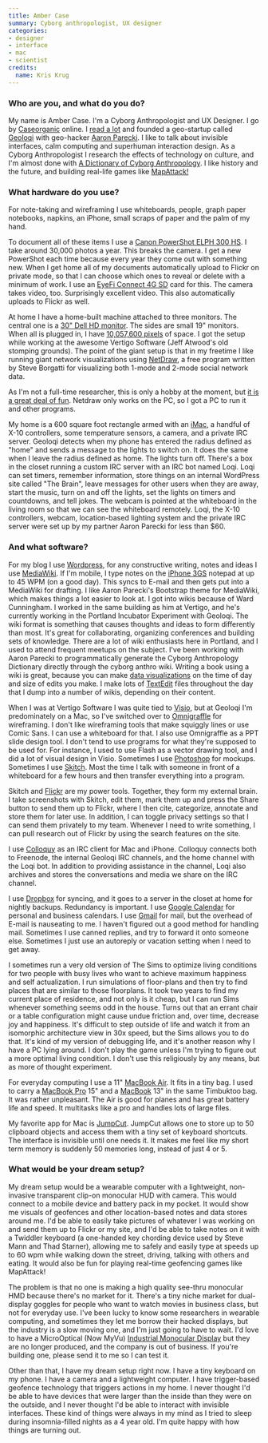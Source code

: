```yaml
---
title: Amber Case
summary: Cyborg anthropologist, UX designer
categories:
- designer
- interface
- mac
- scientist
credits:
  name: Kris Krug
---
```


### Who are you, and what do you do?

My name is Amber Case. I'm a Cyborg Anthropologist and UX Designer. I go by [Caseorganic](http://www.twitter.com/caseorganic "Amber's Twitter account.") online. I [read a lot](http://cyborganthropology.com/Category:Books "Books that Amber is reading.") and founded a geo-startup called [Geoloqi][] with geo-hacker [Aaron Parecki](http://aaronparecki.com "Aaron's website."). I like to talk about invisible interfaces, calm computing and superhuman interaction design. As a Cyborg Anthropologist I research the effects of technology on culture, and I'm almost done with [A Dictionary of Cyborg Anthropology](http://cyborganthropology.com/store/ "Amber's upcoming book."). I like history and the future, and building real-life games like [MapAttack!][mapattack]

### What hardware do you use?

For note-taking and wireframing I use whiteboards, people, graph paper notebooks, napkins, an iPhone, small scraps of paper and the palm of my hand.

To document all of these items I use a [Canon PowerShot ELPH 300 HS][powershot-elph-300-hs]. I take around 30,000 photos a year. This breaks the camera. I get a new PowerShot each time because every year they come out with something new. When I get home all of my documents automatically upload to Flickr on private mode, so that I can choose which ones to reveal or delete with a minimum of work. I use an [EyeFi Connect 4G SD][connect-x2] card for this. The camera takes video, too. Surprisingly excellent video. This also automatically uploads to Flickr as well.

At home I have a home-built machine attached to three monitors. The central one is a [30" Dell HD monitor][u3011]. The sides are small 19" monitors. When all is plugged in, I have [10,057,600 pixels](http://www.flickr.com/photos/caseorganic/4878458912/ "A photo of Amber's setup.") of space. I got the setup while working at the awesome Vertigo Software (Jeff Atwood's old stomping grounds). The point of the giant setup is that in my freetime I like running giant network visualizations using [NetDraw][], a free program written by Steve Borgatti for visualizing both 1-mode and 2-mode social network data.

As I'm not a full-time researcher, this is only a hobby at the moment, but [it is a great deal of fun](http://www.flickr.com/photos/caseorganic/sets/72157624621620243/detail/ "Amber's screenshots of NetDraw in action."). Netdraw only works on the PC, so I got a PC to run it and other programs.

My home is a 600 square foot rectangle armed with an [iMac][], a handful of X-10 controllers, some temperature sensors, a camera, and a private IRC server. Geoloqi detects when my phone has entered the radius defined as "home" and sends a message to the lights to switch on. It does the same when I leave the radius defined as home. The lights turn off. There's a box in the closet running a custom IRC server with an IRC bot named Loqi. Loqi can set timers, remember information, store things on an internal WordPress site called "The Brain", leave messages for other users when they are away, start the music, turn on and off the lights, set the lights on timers and countdowns, and tell jokes. The webcam is pointed at the whiteboard in the living room so that we can see the whiteboard remotely. Loqi, the X-10 controllers, webcam, location-based lighting system and the private IRC server were set up by my partner Aaron Parecki for less than $60.

### And what software?

For my blog I use [Wordpress][], for any constructive writing, notes and ideas I use [MediaWiki][]. If I'm mobile, I type notes on the [iPhone 3GS][iphone-3gs] notepad at up to 45 WPM (on a good day). This syncs to E-mail and then gets put into a MediaWiki for drafting. I like Aaron Parecki's Bootstrap theme for MediaWiki, which makes things a lot easier to look at. I got into wikis because of Ward Cunningham. I worked in the same building as him at Vertigo, and he's currently working in the Portland Incubator Experiment with Geoloqi. The wiki format is something that causes thoughts and ideas to form differently than most. It's great for collaborating, organizing conferences and building sets of knowledge. There are a lot of wiki enthusiasts here in Portland, and I used to attend frequent meetups on the subject. I've been working with Aaron Parecki to programmatically generate the Cyborg Anthropology Dictionary directly through the cyborg anthro wiki. Writing a book using a wiki is great, because you can make [data visualizations](http://cyborganthropology.com/Special:ChangeGraphs "Amber's change graphs.") on the time of day and size of edits you make. I make lots of [TextEdit][] files throughout the day that I dump into a number of wikis, depending on their content.

When I was at Vertigo Software I was quite tied to [Visio][], but at Geoloqi I'm predominately on a Mac, so I've switched over to [Omnigraffle][] for wireframing. I don't like wireframing tools that make squiggly lines or use Comic Sans. I can use a whiteboard for that. I also use Omnigraffle as a PPT slide design tool. I don't tend to use programs for what they're supposed to be used for. For instance, I used to use Flash as a vector drawing tool, and I did a lot of visual design in Visio. Sometimes I use [Photoshop][] for mockups. Sometimes I use [Skitch][]. Most the time I talk with someone in front of a whiteboard for a few hours and then transfer everything into a program.

Skitch and [Flickr][] are my power tools. Together, they form my external brain. I take screenshots with Skitch, edit them, mark them up and press the Share button to send them up to Flickr, where I then cite, categorize, annotate and store them for later use. In addition, I can toggle privacy settings so that I can send them privately to my team. Whenever I need to write something, I can pull research out of Flickr by using the search features on the site.

I use [Colloquy][] as an IRC client for Mac and iPhone. Colloquy connects both to Freenode, the internal Geoloqi IRC channels, and the home channel with the Loqi bot. In addition to providing assistance in the channel, Loqi also archives and stores the conversations and media we share on the IRC channel.

I use [Dropbox][] for syncing, and it goes to a server in the closet at home for nightly backups. Redundancy is important. I use [Google Calendar][google-calendar] for personal and business calendars. I use [Gmail][] for mail, but the overhead of E-mail is nauseating to me. I haven't figured out a good method for handling mail. Sometimes I use canned replies, and try to forward it onto someone else. Sometimes I just use an autoreply or vacation setting when I need to get away.

I sometimes run a very old version of The Sims to optimize living conditions for two people with busy lives who want to achieve maximum happiness and self actualization. I run simulations of floor-plans and then try to find places that are similar to those floorplans. It took two years to find my current place of residence, and not only is it cheap, but I can run Sims whenever something seems odd in the house. Turns out that an errant chair or a table configuration might cause undue friction and, over time, decrease joy and happiness. It's difficult to step outside of life and watch it from an isomorphic architecture view in 30x speed, but the Sims allows you to do that. It's kind of my version of debugging life, and it's another reason why I have a PC lying around. I don't play the game unless I'm trying to figure out a more optimal living condition. I don't use this religiously by any means, but as more of thought experiment.

For everyday computing I use a 11" [MacBook Air][macbook-air]. It fits in a tiny bag. I used to carry a [MacBook Pro][macbook-pro] 15" and a [MacBook][] 13" in the same Timbuktoo bag. It was rather unpleasant. The Air is good for planes and has great battery life and speed. It multitasks like a pro and handles lots of large files.

My favorite app for Mac is [JumpCut][]. JumpCut allows one to store up to 50 clipboard objects and access them with a tiny set of keyboard shortcuts. The interface is invisible until one needs it. It makes me feel like my short term memory is suddenly 50 memories long, instead of just 4 or 5.

### What would be your dream setup?

My dream setup would be a wearable computer with a lightweight, non-invasive transparent clip-on monocular HUD with camera. This would connect to a mobile device and battery pack in my pocket. It would show me visuals of geofences and other location-based notes and data stores around me. I'd be able to easily take pictures of whatever I was working on and send them up to Flickr or my site, and I'd be able to take notes on it with a Twiddler keyboard (a one-handed key chording device used by Steve Mann and Thad Starner), allowing me to safely and easily type at speeds up to 60 wpm while walking down the street, driving, talking with others and eating. It would also be fun for playing real-time geofencing games like MapAttack!

The problem is that no one is making a high quality see-thru monocular HMD because there's no market for it. There's a tiny niche market for dual-display goggles for people who want to watch movies in business class, but not for everyday use. I've been lucky to know some researchers in wearable computing, and sometimes they let me borrow their hacked displays, but the industry is a slow moving one, and I'm just going to have to wait. I'd love to have a MicroOptical (Now MyVu) [Industrial Monocular Display](http://www.flickr.com/photos/caseorganic/4611801231/ "Amber's photo of the MyVu.") but they are no longer produced, and the company is out of business. If you're building one, please send it to me so I can test it.

Other than that, I have my dream setup right now. I have a tiny keyboard on my phone. I have a camera and a lightweight computer. I have trigger-based geofence technology that triggers actions in my home. I never thought I'd be able to have devices that were larger than the inside than they were on the outside, and I never thought I'd be able to interact with invisible interfaces. These kind of things were always in my mind as I tried to sleep during insomnia-filled nights as a 4 year old. I'm quite happy with how things are turning out.

[colloquy]: http://colloquy.info/ "An IRC client for the Mac."
[connect-x2]: https://www.amazon.com/Eye-Fi-Connect-Wireless-Memory-EYE-FI-4CN/dp/B003DV4234 "An SD card that can upload to photo sites for you."
[dropbox]: https://www.dropbox.com/ "Online syncing and storage."
[flickr]: https://www.flickr.com/ "A photo sharing website."
[geoloqi]: https://geoloqi.com/ "A geo-location service for smartphones."
[gmail]: https://mail.google.com/mail/ "Web-based email."
[google-calendar]: https://en.wikipedia.org/wiki/Google_Calendar "A web-based calendar client."
[imac]: https://www.apple.com/imac/ "An all-in-one computer."
[iphone-3gs]: https://en.wikipedia.org/wiki/IPhone_3GS "A 3 megapixel smartphone."
[jumpcut]: http://jumpcut.sourceforge.net/ "A clipboard buffer for Mac OS X."
[macbook-air]: https://www.apple.com/macbook-air/ "A very thin laptop."
[macbook-pro]: https://www.apple.com/macbook-pro/ "A laptop."
[macbook]: https://en.wikipedia.org/wiki/MacBook "A laptop."
[mapattack]: https://mapattack.org/ "A location-based real-world game."
[mediawiki]: https://www.mediawiki.org/wiki/MediaWiki "A PHP-based Wiki package."
[netdraw]: http://www.analytictech.com/Netdraw/netdraw.htm "A Windows tool for visualising social network data."
[omnigraffle]: https://www.omnigroup.com/omnigraffle/ "Diagramming software for the Mac."
[photoshop]: https://www.adobe.com/products/photoshop.html "A bitmap image editor."
[powershot-elph-300-hs]: http://usa.canon.com/cusa/consumer/products/cameras/digital_cameras/powershot_elph_300_hs "A 12.1 megapixel digital camera."
[skitch]: https://evernote.com/skitch/ "An always-on image editor for the Mac."
[textedit]: https://support.apple.com/en-us/HT2523 "A text editor included with Mac OS X."
[u3011]: https://www.amazon.com/Dell-UltraSharp-30-Inch-PremierColor-Monitor/dp/B00C2RPW8O "A 30 inch LCD screen."
[visio]: https://products.office.com/en-us/visio/flowchart-software "Visualising/diagraming software."
[wordpress]: https://wordpress.com/ "Weblog publishing software."
